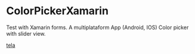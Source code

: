 # ColorPickerXamarin
Test with Xamarin forms. A multiplataform App  (Android, IOS) Color picker with slider view.

[tela](https://raw.githubusercontent.com/ramirorudiger/ColorPickerXamarin/master/Capturar.PNG)
